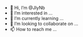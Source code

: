 - 👋 Hi, I’m @JlyNb
- 👀 I’m interested in ...
- 🌱 I’m currently learning ...
- 💞️ I’m looking to collaborate on ...
- 📫 How to reach me ...

<!---
JlyNb/JlyNb is a ✨ special ✨ repository because its `README.md` (this file) appears on your GitHub profile.
You can click the Preview link to take a look at your changes.
--->
